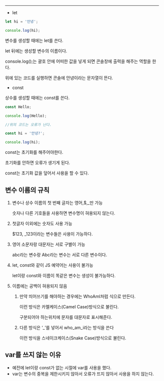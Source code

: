 

---
- let

```jsx
let hi = '안녕';

console.log(hi);
```

변수를 생성할 때에는 let를 쓴다.

let 뒤에는 생성할 변수의 이름이다.

console.log();는 괄호 안에 어떠한 값을 넣게 되면 콘솔창에 출력을 해주는 역할을 한다.

위에 있는 코드를 실행하면 콘솔에 안녕이라는 문자열이 뜬다.

- const

상수를 생성할 때에는 const를 쓴다.

```jsx
const Hello;

console.log(Hello);

//위의 코드는 오류가 난다.

const hi = '안녕?';

console.log(hi);

```

const는 초기화를 해주어야한다.

초기화를 안하면 오류가 생기게 된다.


const는 초기화 값을 덮어서 사용을 할 수 있다.

## 변수 이름의 규칙

1. 변수나 상수 이름의 첫 번째 글자는 영어,$,_만 가능
    
    숫자나 다른 기호들을 사용하면 변수명이 혀용되지 않는다.
    
2. 첫글자 이외에는 숫자도 사용 가능
    
    $123, _123이라는 변수들은 사용이 가능하다.
    
3. 영어 소문자랑 대문자는 서로 구별이 가능
    
    abc라는 변수랑 Abc라는 변수는 서로 다른 변수이다.
    
4. let, const와 같이 JS 예약어는 사용이 불가능
    
    let이랑 const와 이름이 똑같은 변수는 생성이 불가능하다.
    
5. 이름에는 공백이 혀용되지 않음
    
    1. 만약 띄어쓰기를 해야하는 경우에는 WhoAmI처럼 식으로 만든다.
        
        이런 방식은 카멜케이스(Camel Case)방식으로 불린다.
        
        구분되어야 하는위치에 문자를 대문자로 표시해준다.
        
    2. 다른 방식은 ‘_’를 넣어서 who_am_i라는 방식을 쓴다
        
        이런 방식을 스네이크케이스(Snake Case)방식으로 불린다.
        

## var를 쓰지 않는 이유

- 예전에 let이랑 const가 없는 시절에 var를 사용을 했다.
- var는 변수의 중복을 제한시키지 않아서 오류가 뜨지 않아서 사용을 하지 않는다.